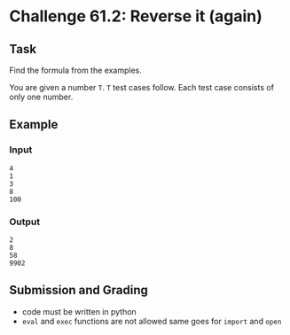# Challenge 61.2: Reverse it (again)

## Task

Find the formula from the examples.

You are given a number `T`. `T` test cases follow. Each test case consists of only one number.

## Example

### Input
```
4
1
3
8
100
```

### Output
```
2
8
58
9902
```

## Submission and Grading 

- code must be written in python
- `eval` and `exec` functions are not allowed same goes for `import` and `open`
